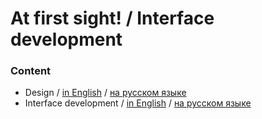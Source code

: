 # At first sight! / Interface development

### Content

- Design / [in English](./01-design.md) / [на русском языке](../ru/01-design.md)
- Interface development / [in English](./02-interface.md) / [на русском языке](../ru/02-interface.md)
